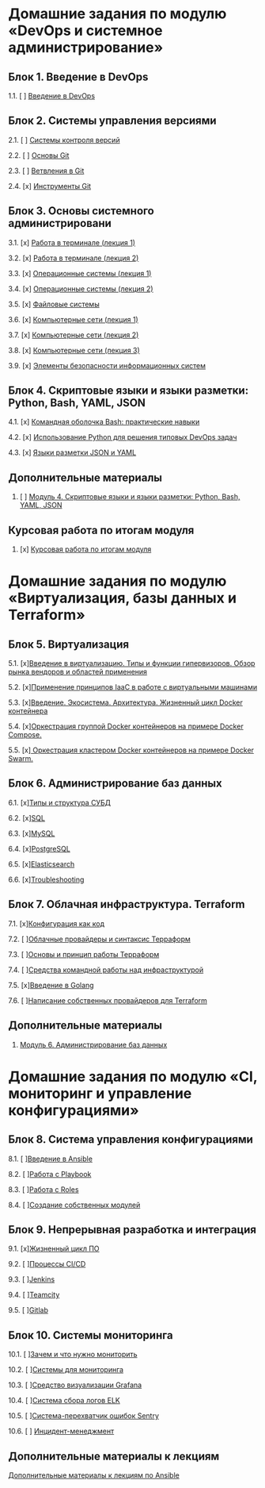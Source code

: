 # Домашние задания по модулю «DevOps и системное администрирование»

## Блок 1. Введение в DevOps

1.1. [ ] [Введение в DevOps](01-intro-01/README.md)

## Блок 2. Системы управления версиями

2.1. [ ] [Системы контроля версий](./homeworks/2.1/README.md)

2.2. [ ] [Основы Git](./homeworks/2.2/README.md)

2.3. [ ] [Ветвления в Git](./homeworks/2.3/README.md)

2.4. [x] [Инструменты Git](./homeworks/2.4/README.md)

## Блок 3. Основы системного администрировани

3.1. [x] [Работа в терминале (лекция 1)](./homeworks/3.1/README.md)

3.2. [x] [Работа в терминале (лекция 2)](./homeworks/3.2/README.md)

3.3. [х] [Операционные системы (лекция 1)](./homeworks/3.3/README.md)

3.4. [x] [Операционные системы (лекция 2)](./homeworks/3.4/README.md)

3.5. [x] [Файловые системы](./homeworks/3.5/README.md)

3.6. [x] [Компьютерные сети (лекция 1)](./homeworks/3.6/README.md)

3.7. [x] [Компьютерные сети (лекция 2)](./homeworks/3.7/README.md)

3.8. [x] [Компьютерные сети (лекция 3)](./homeworks/3.8/README.md)

3.9. [х] [Элементы безопасности информационных систем](./homeworks/3.9/README.md)

## Блок 4. Скриптовые языки и языки разметки: Python, Bash, YAML, JSON

4.1. [x] [Командная оболочка Bash: практические навыки](./homeworks/4.1/README.md)

4.2. [x] [Использование Python для решения типовых DevOps задач](./homeworks/4.2/README.md)

4.3. [x] [Языки разметки JSON и YAML](./homeworks/4.3/README.md)

## Дополнительные материалы

1. [ ] [Модуль 4. Скриптовые языки и языки разметки: Python, Bash, YAML, JSON](https://github.com/netology-code/sysadm-homeworks/tree/master/04-script-03-yaml/additional-info)

## Курсовая работа по итогам модуля
1. [x] [Курсовая работа по итогам модуля](./homeworks/kurs/README.md)



# Домашние задания по модулю «Виртуализация, базы данных и Terraform»

## Блок 5. Виртуализация

5.1. [x][Введение в виртуализацию. Типы и функции гипервизоров. Обзор рынка вендоров и областей применения](./homeworks/5.1/README.md)

5.2. [x][Применение принципов IaaC в работе с виртуальными машинами](./homeworks/5.2/README.md)

5.3. [x][Введение. Экосистема. Архитектура. Жизненный цикл Docker контейнера](./homeworks/5.3/README.md)

5.4. [x][Оркестрация группой Docker контейнеров на примере Docker Compose.](./homeworks/5.4/README.md)

5.5. [x][ Оркестрация кластером Docker контейнеров на примере Docker Swarm.](./homeworks/5.5/README.md)

## Блок 6. Администрирование баз данных

6.1. [x][Типы и структура СУБД](./homeworks/6.1/README.md)

6.2. [x][SQL](./homeworks/6.2/README.md)

6.3. [x][MySQL](./homeworks/6.3/README.md)

6.4. [x][PostgreSQL](./homeworks/6.4/README.md)

6.5. [x][Elasticsearch](./homeworks/6.5/README.md)

6.6. [x][Troubleshooting](./homeworks/6.6/README.md)


## Блок 7. Облачная инфраструктура. Terraform

7.1. [x][Конфигурация как код](./homeworks/7.1/README.md) 

7.2. [ ][Облачные провайдеры и синтаксис Терраформ](./homeworks/7.2/README.md)

7.3. [ ][Основы и принцип работы Терраформ](./homeworks/7.3/README.md)

7.4. [ ][Средства командной работы над инфраструктурой](./homeworks/7.4/README.md)

7.5. [x][Введение в Golang](./homeworks/7.5/README.md)

7.6. [ ][Написание собственных провайдеров для Terraform](./homeworks/7.6/README.md)

## Дополнительные материалы

1. [Модуль 6. Администрирование баз данных](https://github.com/netology-code/virt-homeworks/tree/master/additional)

# Домашние задания по модулю «CI, мониторинг и управление конфигурациями»


## Блок 8. Система управления конфигурациями

8.1. [ ][Введение в Ansible](./homeworks/8.1/README.md)

8.2. [ ][Работа с Playbook](./homeworks/8.2/README.md)

8.3. [ ][Работа с Roles](./homeworks/8.3/README.md)

8.4. [ ][Создание собственных модулей](./homeworks/8.4/README.md)

## Блок 9. Непрерывная разработка и интеграция

9.1. [x][Жизненный цикл ПО](./homeworks/9.1/README.md)

9.2. [ ][Процессы CI/CD](./homeworks/9.2/README.md)

9.3. [ ][Jenkins](./homeworks/9.3/README.md)

9.4. [ ][Teamcity](./homeworks/9.4/README.md)

9.5. [ ][Gitlab](./homeworks/9.5/README.md)

## Блок 10. Системы мониторинга

10.1. [ ][Зачем и что нужно мониторить](./homeworks/10.1/README.md)

10.2. [ ][Системы для мониторинга](./homeworks/10.2/README.md)

10.3. [ ][Средство визуализации Grafana](./homeworks/10.3/README.md)

10.4. [ ][Система сбора логов ELK](./homeworks/10.4/README.md)

10.5. [ ][Система-перехватчик ошибок Sentry](./homeworks/10.5/README.md)

10.6. [ ] [Инцидент-менеджмент](./homeworks/10.6/README.md)


## Дополнительные материалы к лекциям
[Дополнительные материалы к лекциям по Ansible](https://github.com/netology-code/mnt-homeworks/tree/master/08-ansible-additional)
